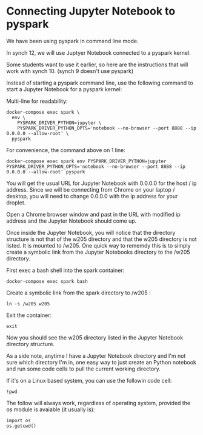 # Connecting Jupyter Notebook to pyspark

We have been using pyspark in command line mode.  

In synch 12, we will use Juptyer Notebook connected to a pyspark kernel.

Some students want to use it earlier, so here are the instructions that will work with synch 10.  (synch 9 doesn't use pyspark)

Instead of starting a pyspark command line, use the following command to start a Jupyter Notebook for a pyspark kernel:

Multi-line for readability:
```
docker-compose exec spark \
  env \
    PYSPARK_DRIVER_PYTHON=jupyter \
    PYSPARK_DRIVER_PYTHON_OPTS='notebook --no-browser --port 8888 --ip 0.0.0.0 --allow-root' \
  pyspark
```

For convenience, the command above on 1 line:
```
docker-compose exec spark env PYSPARK_DRIVER_PYTHON=jupyter PYSPARK_DRIVER_PYTHON_OPTS='notebook --no-browser --port 8888 --ip 0.0.0.0 --allow-root' pyspark
```

You will get the usual URL for Jupyter Notebook with 0.0.0.0 for the host / ip address. Since we will be connecting from Chrome on your laptop / desktop, you will need to change 0.0.0.0 with the ip address for your droplet.

Open a Chrome browser window and past in the URL with modified ip address and the Jupyter Notebook should come up.

Once inside the Jupyter Notebook, you will notice that the directory structure is not that of the w205 directory and that the w205 directory is not listed.  It is mounted to /w205.  One quick way to rememdy this is to simply create a symbolic link from the Jupyter Notebooks directory to the /w205 directory.

First exec a bash shell into the spark container:

```
docker-compose exec spark bash
```

Create a symbolic link from the spark directory to /w205 :

```
ln -s /w205 w205
```

Exit the container:
```
exit
```

Now you should see the w205 directory listed in the Jupyter Notebook directory structure.

As a side note, anytime I have a Jupyter Notebook directory and I'm not sure which directory I'm in, one easy way to just create an Python notebook and run some code cells to pull the current working directory.

If it's on a Linux based system, you can use the followin code cell:

```
!pwd
```

The follow will always work, regardless of operating system, provided the os module is avaiable (it usually is):

```
import os
os.getcwd()
```

